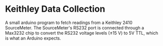 # Keithley Data Collection
A small arduino program to fetch readings from a Keithley 2410 SourceMeter. The SourceMeter's RS232 port is connected through a Max3232 chip to convert the RS232 voltage levels (±15 V) to 5V TTL, which is what an Arduino expects.
